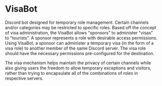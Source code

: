 # VisaBot

Discord bot designed for temporary role management. Certain channels and/or
categories may be restricted to specific roles. Based off the concept of
visa administration, the VisaBot allows "sponsors" to administer "visas" to
"tourists". A sponsor represents a role with desirable access permissions.
Using VisaBot, a sponsor can administer a temporary visa (in the form of
a visa role) to another member of the same Discord server. The visa role
should have the necessary permissions pre-configured for the destination.

The visa mechanism helps maintain the privacy of certain channels while also
giving users the freedom to allow temporary exceptions and visitors, rather
than trying to encapsulate all of the combinations of roles in respective servers.
